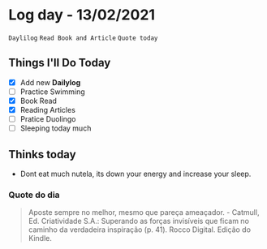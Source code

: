 # Log day - 13/02/2021

`Daylilog` `Read Book and Article` `Quote today`

## Things I'll Do Today

- [x] Add new **Dailylog**
- [ ] Practice Swimming
- [X] Book Read
- [X] Reading Articles
- [ ] Pratice Duolingo
- [ ] Sleeping today much

## Thinks today

- Dont eat much nutela, its down your energy and increase your sleep.

### Quote do dia

> Aposte sempre no melhor, mesmo que pareça ameaçador. - Catmull, Ed. Criatividade S.A.: Superando as forças invisíveis que ficam no caminho da verdadeira inspiração (p. 41). Rocco Digital. Edição do Kindle.
